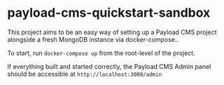 # payload-cms-quickstart-sandbox
This project aims to be an easy way of setting up a Payload CMS project alongside a fresh MongoDB instance via docker-compose..

To start, run `docker-compose up` from the root-level of the project.

If everything built and started correctly, the Payload CMS Admin panel should be accessible at `http://localhost:3000/admin`
